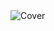 <img src="https://imagedelivery.net/Dr98IMl5gQ9tPkFM5JRcng/957c6640-c176-4af0-c825-54f8efc2b900/HD" alt="Cover"/>